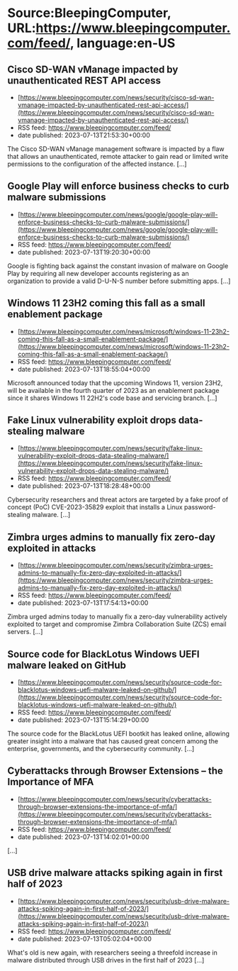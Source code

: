 # Source:BleepingComputer, URL:https://www.bleepingcomputer.com/feed/, language:en-US

## Cisco SD-WAN vManage impacted by unauthenticated REST API access
 - [https://www.bleepingcomputer.com/news/security/cisco-sd-wan-vmanage-impacted-by-unauthenticated-rest-api-access/](https://www.bleepingcomputer.com/news/security/cisco-sd-wan-vmanage-impacted-by-unauthenticated-rest-api-access/)
 - RSS feed: https://www.bleepingcomputer.com/feed/
 - date published: 2023-07-13T21:53:30+00:00

The Cisco SD-WAN vManage management software is impacted by a flaw that allows an unauthenticated, remote attacker to gain read or limited write permissions to the configuration of the affected instance. [...]

## Google Play will enforce business checks to curb malware submissions
 - [https://www.bleepingcomputer.com/news/google/google-play-will-enforce-business-checks-to-curb-malware-submissions/](https://www.bleepingcomputer.com/news/google/google-play-will-enforce-business-checks-to-curb-malware-submissions/)
 - RSS feed: https://www.bleepingcomputer.com/feed/
 - date published: 2023-07-13T19:20:30+00:00

Google is fighting back against the constant invasion of malware on Google Play by requiring all new developer accounts registering as an organization to provide a valid D-U-N-S number before submitting apps. [...]

## Windows 11 23H2 coming this fall as a small enablement package
 - [https://www.bleepingcomputer.com/news/microsoft/windows-11-23h2-coming-this-fall-as-a-small-enablement-package/](https://www.bleepingcomputer.com/news/microsoft/windows-11-23h2-coming-this-fall-as-a-small-enablement-package/)
 - RSS feed: https://www.bleepingcomputer.com/feed/
 - date published: 2023-07-13T18:55:04+00:00

Microsoft announced today that the upcoming Windows 11, version 23H2, will be available in the fourth quarter of 2023 as an enablement package since it shares Windows 11 22H2's code base and servicing branch. [...]

## Fake Linux vulnerability exploit drops data-stealing malware
 - [https://www.bleepingcomputer.com/news/security/fake-linux-vulnerability-exploit-drops-data-stealing-malware/](https://www.bleepingcomputer.com/news/security/fake-linux-vulnerability-exploit-drops-data-stealing-malware/)
 - RSS feed: https://www.bleepingcomputer.com/feed/
 - date published: 2023-07-13T18:28:48+00:00

​Cybersecurity researchers and threat actors are targeted by a fake proof of concept (PoC) CVE-2023-35829 exploit that installs a Linux password-stealing malware. [...]

## Zimbra urges admins to manually fix zero-day exploited in attacks
 - [https://www.bleepingcomputer.com/news/security/zimbra-urges-admins-to-manually-fix-zero-day-exploited-in-attacks/](https://www.bleepingcomputer.com/news/security/zimbra-urges-admins-to-manually-fix-zero-day-exploited-in-attacks/)
 - RSS feed: https://www.bleepingcomputer.com/feed/
 - date published: 2023-07-13T17:54:13+00:00

Zimbra urged admins today to manually fix a zero-day vulnerability actively exploited to target and compromise Zimbra Collaboration Suite (ZCS) email servers. [...]

## Source code for BlackLotus Windows UEFI malware leaked on GitHub
 - [https://www.bleepingcomputer.com/news/security/source-code-for-blacklotus-windows-uefi-malware-leaked-on-github/](https://www.bleepingcomputer.com/news/security/source-code-for-blacklotus-windows-uefi-malware-leaked-on-github/)
 - RSS feed: https://www.bleepingcomputer.com/feed/
 - date published: 2023-07-13T15:14:29+00:00

The source code for the BlackLotus UEFI bootkit has leaked online, allowing greater insight into a malware that has caused great concern among the enterprise, governments, and the cybersecurity community. [...]

## Cyberattacks through Browser Extensions – the Importance of MFA
 - [https://www.bleepingcomputer.com/news/security/cyberattacks-through-browser-extensions-the-importance-of-mfa/](https://www.bleepingcomputer.com/news/security/cyberattacks-through-browser-extensions-the-importance-of-mfa/)
 - RSS feed: https://www.bleepingcomputer.com/feed/
 - date published: 2023-07-13T14:02:01+00:00

[...]

## USB drive malware attacks spiking again in first half of 2023
 - [https://www.bleepingcomputer.com/news/security/usb-drive-malware-attacks-spiking-again-in-first-half-of-2023/](https://www.bleepingcomputer.com/news/security/usb-drive-malware-attacks-spiking-again-in-first-half-of-2023/)
 - RSS feed: https://www.bleepingcomputer.com/feed/
 - date published: 2023-07-13T05:02:04+00:00

What's old is new again, with researchers seeing a threefold increase in malware distributed through USB drives in the first half of 2023 [...]

